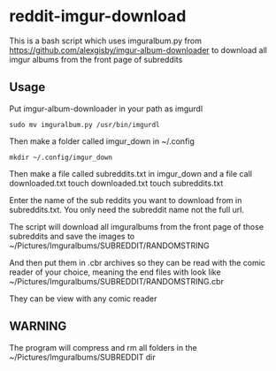 # reddit-imgur-download
This is a bash script which uses imguralbum.py from https://github.com/alexgisby/imgur-album-downloader to download all imgur albums from the front page of subreddits

## Usage
Put imgur-album-downloader in your path as imgurdl

    sudo mv imguralbum.py /usr/bin/imgurdl

Then make a folder called imgur_down in ~/.config

    mkdir ~/.config/imgur_down
    
Then make a file called subreddits.txt in imgur_down and a file call downloaded.txt
    touch downloaded.txt
    touch subreddits.txt

Enter the name of the sub reddits you want to download from in subreddits.txt. You only need the subreddit name not the full url.

The script will download all imguralbums from the front page of those subreddits and save the images to ~/Pictures/Imguralbums/SUBREDDIT/RANDOMSTRING
    
And then put them in .cbr archives so they can be read with the comic reader of your choice, meaning the end files with look like ~/Pictures/Imguralbums/SUBREDDIT/RANDOMSTRING.cbr

They can be view with any comic reader

## WARNING

The program will compress and rm all folders in the ~/Pictures/Imguralbums/SUBREDDIT dir
